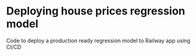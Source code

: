 # Deploying house prices regression model

Code to deploy a production ready regression model to Railway app using CI/CD
